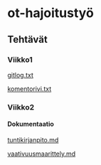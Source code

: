 # ot-hajoitustyö

## Tehtävät

### Viikko1

[gitlog.txt](https://github.com/qusba/ot-harjoitustyo/blob/master/laskarit/viikko1/gitlog.txt)

[komentorivi.txt](https://github.com/qusba/ot-harjoitustyo/blob/master/laskarit/viikko1/komentorivi.txt)

### Viikko2
#### Dokumentaatio
[tuntikirjanpito.md](https://github.com/qusba/ot-harjoitustyo/blob/master/dokumentaatio/tuntikirjanpito.md)

[vaativuusmaarittely.md](https://github.com/qusba/ot-harjoitustyo/blob/master/dokumentaatio/vaativuusmaarittely.md)


